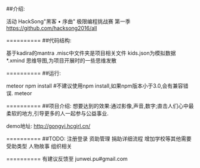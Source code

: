 ##介绍:

活动 HackSong"黑客 • 序曲" 极限编程挑战赛 第一季
https://github.com/hacksong2016/all

==========
##代码结构:

基于kadira的mantra
.misc中文件夹是项目相关文件
kids.json为模拟数据
*.xmind 思维导图,为项目开展时的一些思维发散

==========
##运行:

meteor npm install  #不建议使用npm install,如果npm版本小于3.0,会有兼容错误. 
meteor


==========
##项目介绍:
想要达到的效果:通过影像,声音,数字;直击人们心中最柔软的地方,引导更多的人一起参与公益事业.

demo地址:
http://gongyi.hcgirl.cn/

==========
##TODO:
注册登录
资助管理
捐助详细流程
增加学校等其他需要受助类型
人物故事
组织相关

==========
有建议反馈至 junwei.pu#gmail.com